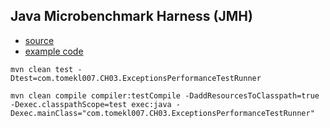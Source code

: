 
## Java Microbenchmark Harness (JMH)
* [source](https://github.com/openjdk/jmh)
* [example code](https://github.com/openjdk/jmh/tree/master/jmh-samples/src/main/java/org/openjdk/jmh/samples)
```
mvn clean test -Dtest=com.tomekl007.CH03.ExceptionsPerformanceTestRunner

mvn clean compile compiler:testCompile -DaddResourcesToClasspath=true -Dexec.classpathScope=test exec:java -Dexec.mainClass="com.tomekl007.CH03.ExceptionsPerformanceTestRunner"
```